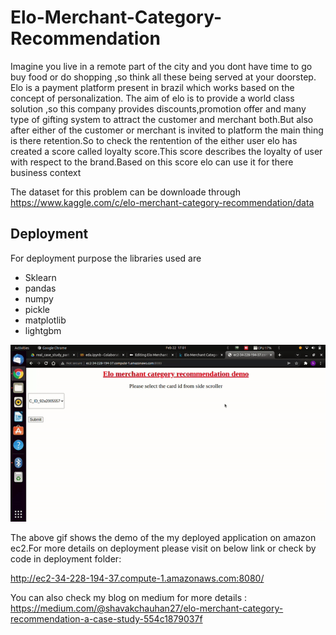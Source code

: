 # Elo-Merchant-Category-Recommendation

Imagine you live in a remote part of the city and you dont have time to go buy food or do shopping ,so think all these being served at your doorstep. Elo is a payment platform present in brazil which works based on the concept of personalization. The aim of elo is to provide a world class solution ,so this company provides discounts,promotion offer and many type of gifting system to attract the customer and merchant both.But also after either of the customer or merchant is invited to platform the main thing is there retention.So to check the rentention of the either user elo has created a score called loyalty score.This score describes the loyalty of user with respect to the brand.Based on this score elo can use it for there business context

The dataset for this problem can be downloade through https://www.kaggle.com/c/elo-merchant-category-recommendation/data


## Deployment

For deployment purpose the libraries used are
* Sklearn
* pandas
* numpy
* pickle
* matplotlib
* lightgbm

![Demo gif for deployed application](https://github.com/Shavakchauhan/Elo-Merchant-Category-Recommendation/blob/main/ezgif.com-gif-maker.gif)


The above gif shows the demo of the my deployed application on amazon ec2.For more details on deployment please visit on below link or check by code in deployment folder:

http://ec2-34-228-194-37.compute-1.amazonaws.com:8080/

You can also check my blog on medium for more details :
https://medium.com/@shavakchauhan27/elo-merchant-category-recommendation-a-case-study-554c1879037f
